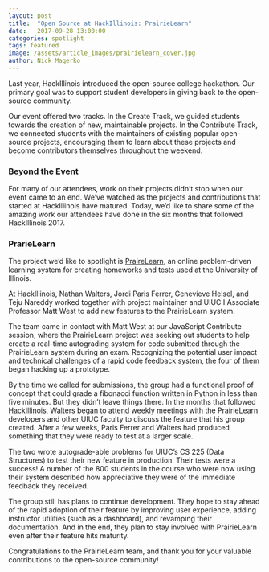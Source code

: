 ```yaml
---
layout: post
title:  "Open Source at HackIllinois: PrairieLearn"
date:   2017-09-28 13:00:00
categories: spotlight
tags: featured
image: /assets/article_images/prairielearn_cover.jpg
author: Nick Magerko
---
```


Last year, HackIllinois introduced the open-source college hackathon. Our primary goal was to support student developers in giving back to the open-source community. 

Our event offered two tracks. In the Create Track, we guided students towards the creation of new, maintainable projects. In the Contribute Track, we connected students with the maintainers of existing popular open-source projects, encouraging them to learn about these projects and become contributors themselves throughout the weekend.

### Beyond the Event
For many of our attendees, work on their projects didn’t stop when our event came to an end. We’ve watched as the projects and contributions that started at HackIllinois have matured. Today, we’d like to share some of the amazing work our attendees have done in the six months that followed HackIllinois 2017.

### PrarieLearn
The project we’d like to spotlight is [PraireLearn](https://github.com/PrairieLearn/PrairieLearn), an online problem-driven learning system for creating homeworks and tests used at the University of Illinois.

At HackIllinois, Nathan Walters, Jordi Paris Ferrer, Genevieve Helsel, and Teju Nareddy worked together with project maintainer and UIUC I Associate Professor Matt West to add new features to the PrairieLearn system. 

The team came in contact with Matt West at our JavaScript Contribute session, where the PrairieLearn project was seeking out students to help create a real-time autograding system for code submitted through the PrairieLearn system during an exam. Recognizing the potential user impact and technical challenges of a rapid code feedback system, the four of them began hacking up a prototype. 

By the time we called for submissions, the group had a functional proof of concept that could grade a fibonacci function written in Python in less than five minutes. But they didn’t leave things there. In the months that followed HackIllinois, Walters began to attend weekly meetings with the PrairieLearn developers and other UIUC faculty to discuss the feature that his group created. After a few weeks, Paris Ferrer and Walters had produced something that they were ready to test at a larger scale.

The two wrote autograde-able problems for UIUC’s CS 225 (Data Structures) to test their new feature in production. Their tests were a success! A number of the 800 students in the course who were now using their system described how appreciative they were of the immediate feedback they received.

The group still has plans to continue development. They hope to stay ahead of the rapid adoption of their feature by improving user experience, adding instructor utilities (such as a dashboard), and revamping their documentation. And in the end, they plan to stay involved with PrairieLearn even after their feature hits maturity.

Congratulations to the PrairieLearn team, and thank you for your valuable contributions to the open-source community!

